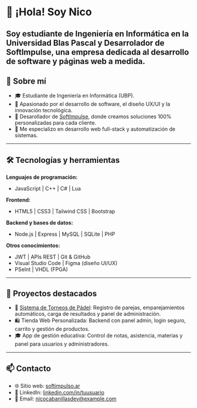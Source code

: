 # 👋 ¡Hola! Soy Nico

Soy estudiante de Ingeniería en Informática en la Universidad Blas Pascal y Desarrolador de **SoftImpulse**, una empresa dedicada al desarrollo de software y páginas web a medida.
---

## 🚀 Sobre mí

- 🎓 Estudiante de Ingeniería en Informática (UBP).
- 🧠 Apasionado por el desarrollo de software, el diseño UX/UI y la innovación tecnológica.
- 💼 Desarollador de [SoftImpulse](https://softimpulso.ar), donde creamos soluciones 100% personalizadas para cada cliente.
- 🎯 Me especializo en desarrollo web full-stack y automatización de sistemas.

---

## 🛠️ Tecnologías y herramientas

**Lenguajes de programación:**
- JavaScript | C++ | C# | Lua

**Frontend:**
- HTML5 | CSS3 | Tailwind CSS | Bootstrap

**Backend y bases de datos:**
- Node.js | Express | MySQL | SQLite | PHP

**Otros conocimientos:**
- JWT | APIs REST | Git & GitHub
- Visual Studio Code | Figma (diseño UI/UX)
- PSeInt | VHDL (FPGA)

---

## 📂 Proyectos destacados

- 🎾 [Sistema de Torneos de Pádel](https://github.com/tuusuario/proyecto-padel): Registro de parejas, emparejamientos automáticos, carga de resultados y panel de administración.
- 🛍️ Tienda Web Personalizada: Backend con panel admin, login seguro, carrito y gestión de productos.
- 🎓 App de gestión educativa: Control de notas, asistencia, materias y panel para usuarios y administradores.

---

## 📫 Contacto

- 🌐 Sitio web: [softimpulso.ar](https://softimpulso.ar)
- 💼 LinkedIn: [linkedin.com/in/tuusuario](https://linkedin.com/in/tuusuario)
- 📧 Email: nicocabanillasdev@example.com

